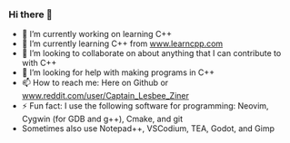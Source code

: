 ### Hi there 👋

- 🔭 I’m currently working on learning C++
- 🌱 I’m currently learning C++ from www.learncpp.com
- 👯 I’m looking to collaborate on about anything that I can contribute to with C++
- 🤔 I’m looking for help with making programs in C++
- 📫 How to reach me: Here on Github or www.reddit.com/user/Captain_Lesbee_Ziner
- ⚡ Fun fact: I use the following software for programming: Neovim, Cygwin (for GDB and g++), Cmake, and git
-    Sometimes also use Notepad++, VSCodium, TEA, Godot, and Gimp 
